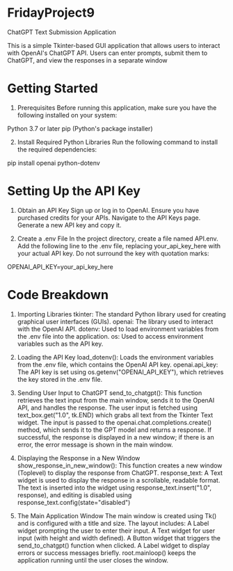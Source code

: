 # FridayProject9

ChatGPT Text Submission Application

This is a simple Tkinter-based GUI application that allows users to interact with OpenAI's ChatGPT API. Users can enter prompts, submit them to ChatGPT, and view the responses in a separate window

# Getting Started
1. Prerequisites
Before running this application, make sure you have the following installed on your system:

Python 3.7 or later
pip (Python's package installer)

2. Install Required Python Libraries
Run the following command to install the required dependencies:

pip install openai python-dotenv

# Setting Up the API Key
1. Obtain an API Key
Sign up or log in to OpenAI.
Ensure you have purchased credits for your APIs.
Navigate to the API Keys page.
Generate a new API key and copy it.

2. Create a .env File
In the project directory, create a file named API.env.
Add the following line to the .env file, replacing your_api_key_here with your actual API key. Do not surround the key with quotation marks:

OPENAI_API_KEY=your_api_key_here

# Code Breakdown
1. Importing Libraries
tkinter: The standard Python library used for creating graphical user interfaces (GUIs).
openai: The library used to interact with the OpenAI API.
dotenv: Used to load environment variables from the .env file into the application.
os: Used to access environment variables such as the API key.

2. Loading the API Key
load_dotenv(): Loads the environment variables from the .env file, which contains the OpenAI API key.
openai.api_key: The API key is set using os.getenv("OPENAI_API_KEY"), which retrieves the key stored in the .env file.

3. Sending User Input to ChatGPT
send_to_chatgpt(): This function retrieves the text input from the main window, sends it to the OpenAI API, and handles the response.
The user input is fetched using text_box.get("1.0", tk.END) which grabs all text from the Tkinter Text widget.
The input is passed to the openai.chat.completions.create() method, which sends it to the GPT model and returns a response.
If successful, the response is displayed in a new window; if there is an error, the error message is shown in the main window.

4. Displaying the Response in a New Window
show_response_in_new_window(): This function creates a new window (Toplevel) to display the response from ChatGPT.
response_text: A Text widget is used to display the response in a scrollable, readable format.
The text is inserted into the widget using response_text.insert("1.0", response), and editing is disabled using response_text.config(state="disabled")

5. The Main Application Window
The main window is created using Tk() and is configured with a title and size.
The layout includes:
A Label widget prompting the user to enter their input.
A Text widget for user input (with height and width defined).
A Button widget that triggers the send_to_chatgpt() function when clicked.
A Label widget to display errors or success messages briefly.
root.mainloop() keeps the application running until the user closes the window.
